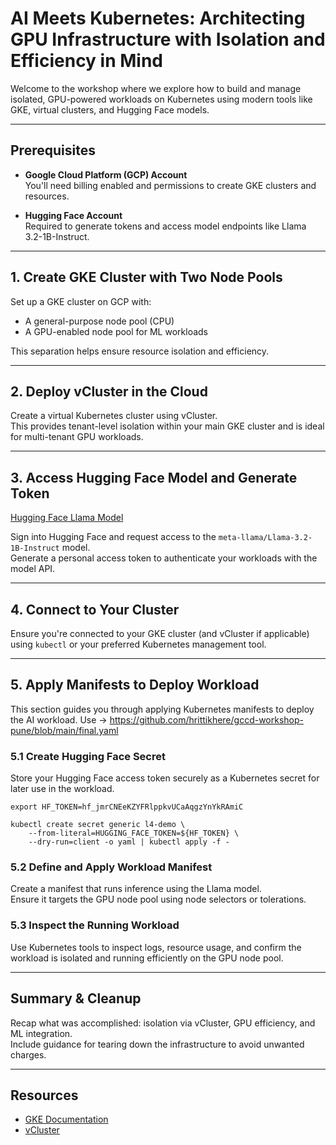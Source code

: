 
# AI Meets Kubernetes: Architecting GPU Infrastructure with Isolation and Efficiency in Mind

Welcome to the workshop where we explore how to build and manage isolated, GPU-powered workloads on Kubernetes using modern tools like GKE, virtual clusters, and Hugging Face models.

---

## Prerequisites

- **Google Cloud Platform (GCP) Account**  
  You'll need billing enabled and permissions to create GKE clusters and resources.

- **Hugging Face Account**  
  Required to generate tokens and access model endpoints like Llama 3.2-1B-Instruct.

---

## 1. Create GKE Cluster with Two Node Pools

Set up a GKE cluster on GCP with:
- A general-purpose node pool (CPU)
- A GPU-enabled node pool for ML workloads

This separation helps ensure resource isolation and efficiency.

---

## 2. Deploy vCluster in the Cloud

Create a virtual Kubernetes cluster using vCluster.  
This provides tenant-level isolation within your main GKE cluster and is ideal for multi-tenant GPU workloads.

---

## 3. Access Hugging Face Model and Generate Token

 [Hugging Face Llama Model](https://huggingface.co/meta-llama/Llama-3.2-1B-Instruct)

Sign into Hugging Face and request access to the `meta-llama/Llama-3.2-1B-Instruct` model.  
Generate a personal access token to authenticate your workloads with the model API.

---

## 4. Connect to Your Cluster

Ensure you're connected to your GKE cluster (and vCluster if applicable) using `kubectl` or your preferred Kubernetes management tool.

---

## 5. Apply Manifests to Deploy Workload

This section guides you through applying Kubernetes manifests to deploy the AI workload. Use -> https://github.com/hrittikhere/gccd-workshop-pune/blob/main/final.yaml

### 5.1 Create Hugging Face Secret  
Store your Hugging Face access token securely as a Kubernetes secret for later use in the workload.


```
export HF_TOKEN=hf_jmrCNEeKZYFRlppkvUCaAqgzYnYkRAmiC
```
```
kubectl create secret generic l4-demo \
    --from-literal=HUGGING_FACE_TOKEN=${HF_TOKEN} \
    --dry-run=client -o yaml | kubectl apply -f -
```


### 5.2 Define and Apply Workload Manifest  
Create a manifest that runs inference using the Llama model.  
Ensure it targets the GPU node pool using node selectors or tolerations.



### 5.3 Inspect the Running Workload  
Use Kubernetes tools to inspect logs, resource usage, and confirm the workload is isolated and running efficiently on the GPU node pool.

---

## Summary & Cleanup

Recap what was accomplished: isolation via vCluster, GPU efficiency, and ML integration.  
Include guidance for tearing down the infrastructure to avoid unwanted charges.

---

## Resources

- [GKE Documentation](https://cloud.google.com/kubernetes-engine/docs)
- [vCluster](https://www.vcluster.com/)
